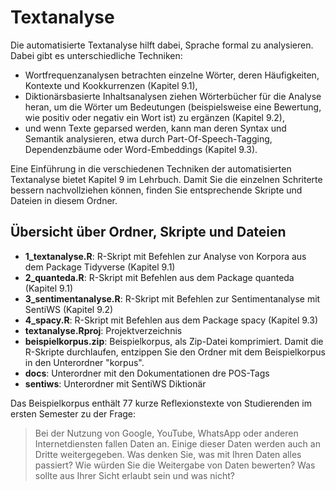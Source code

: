 # Textanalyse

Die automatisierte Textanalyse hilft dabei, Sprache formal zu analysieren. Dabei gibt es unterschiedliche Techniken:
- Wortfrequenzanalysen betrachten einzelne Wörter, deren Häufigkeiten, Kontexte und Kookkurrenzen (Kapitel 9.1), 
- Diktionärsbasierte Inhaltsanalysen ziehen Wörterbücher für die Analyse heran, um die Wörter um Bedeutungen (beispielsweise eine Bewertung, wie positiv oder negativ ein Wort ist) zu ergänzen (Kapitel 9.2),
- und wenn Texte geparsed werden, kann man deren Syntax und Semantik analysieren, etwa durch Part-Of-Speech-Tagging, Dependenzbäume oder Word-Embeddings (Kapitel 9.3). 

Eine Einführung in die verschiedenen Techniken der automatisierten Textanalyse bietet Kapitel 9 im Lehrbuch. Damit Sie die einzelnen Schriterte bessern nachvollziehen können, finden Sie entsprechende Skripte und Dateien in diesem Ordner. 

## Übersicht über Ordner, Skripte und Dateien
- **1_textanalyse.R**: R-Skript mit Befehlen zur Analyse von Korpora aus dem Package Tidyverse (Kapitel 9.1)
- **2_quanteda.R**: R-Skript mit Befehlen aus dem Package quanteda (Kapitel 9.1)
- **3_sentimentanalyse.R**: R-Skript mit Befehlen zur Sentimentanalyse mit SentiWS (Kapitel 9.2) 
- **4_spacy.R**: R-Skript mit Befehlen aus dem Package spacy (Kapitel 9.3)
- **textanalyse.Rproj**: Projektverzeichnis
- **beispielkorpus.zip**: Beispielkorpus, als Zip-Datei komprimiert. Damit die R-Skripte durchlaufen, entzippen Sie den Ordner mit dem Beispielkorpus in den Unterordner "korpus".
- **docs**: Unterordner mit den Dokumentationen dre POS-Tags
- **sentiws**: Unterordner mit SentiWS Diktionär


Das Beispielkorpus enthält 77 kurze Reflexionstexte von Studierenden im ersten Semester zu der Frage:
> Bei der Nutzung von Google, YouTube, WhatsApp oder anderen Internetdiensten fallen Daten an. Einige dieser Daten werden auch an Dritte weitergegeben. Was denken Sie, was mit Ihren Daten alles passiert? Wie würden Sie die Weitergabe von Daten bewerten? Was sollte aus Ihrer Sicht erlaubt sein und was nicht?
